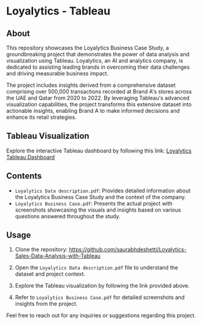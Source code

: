 # Loyalytics - Tableau

## About
This repository showcases the Loyalytics Business Case Study, a groundbreaking project that demonstrates the power of data analysis and visualization using Tableau. Loyalytics, an AI and analytics company, is dedicated to assisting leading brands in overcoming their data challenges and driving measurable business impact.

The project includes insights derived from a comprehensive dataset comprising over 500,000 transactions recorded at Brand A's stores across the UAE and Qatar from 2020 to 2022. By leveraging Tableau's advanced visualization capabilities, the project transforms this extensive dataset into actionable insights, enabling Brand A to make informed decisions and enhance its retail strategies.

## Tableau Visualization
Explore the interactive Tableau dashboard by following this link: [Loyalytics Tableau Dashboard](https://public.tableau.com/app/profile/saurabh.deshetti/viz/LoyalyticsBusinessCase_17148983807930/Dashboard2)

## Contents
- `Loyalytics Data description.pdf`: Provides detailed information about the Loyalytics Business Case Study and the context of the company.
- `Loyalytics Business Case.pdf`: Presents the actual project with screenshots showcasing the visuals and insights based on various questions answered throughout the study.



## Usage
1.	Clone the repository: https://github.com/saurabhdeshetti/Loyalytics-Sales-Data-Analysis-with-Tableau
   
2.	Open the `Loyalytics Data description.pdf` file to understand the dataset and project context.
   
3.	Explore the Tableau visualization by following the link provided above.
   
4.	Refer to `Loyalytics Business Case.pdf` for detailed screenshots and insights from the project.

Feel free to reach out for any inquiries or suggestions regarding this project.

